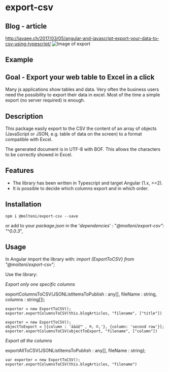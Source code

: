 # export-csv

## Blog - article
http://javaee.ch/2017/03/05/angular-and-javascript-export-your-data-to-csv-using-typescript/
![Image of export](http://javaee.ch/assets/img/uploads/2017/03/excel.png)

## Example

## Goal - Export your web table to Excel in a click
Many js applications show tables and data. Very often the business users need the possibility to export their data in excel.
Most of the time a simple export (no server required) is enough.

## Description
This package easily export to the CSV the content of an array of objects (JavaScript or JSON, e.g. table of data on the screen) to a format compatible with Excel.

The generated document is in UTF-8 with BOF. This allows the characters to be correctly showed in Excel.
## Features
- The library has been written in Typescript and target Angular (1.x, >=2).
- It is possible to decide which columns export and in which order.

## Installation
```
npm i @molteni/export-csv --save
```
or
add to your _package.json_ in the '_dependencies_' :  "_@molteni/export-csv": "^0.0.3_",

## Usage
In Angular import the library with:
_import {ExportToCSV} from  "@molteni/export-csv";_

Use the library:

_Export only one specific columns_

exportColumnsToCSV(JSONListItemsToPublish : any[], fileName : string, columns : string[]);

```
exporter = new ExportToCSV();
exporter.exportColumnsToCSV(this.blogArticles, "filename", ["title"])
```

```
exporter = new ExportToCSV();
objectToExport = [{column : 'äàü£™ , ®, ©,'}, {column: 'second row'}];
exporter.exportColumnsToCSV(objectToExport, "filename", ["column"])
```


_Export all the columns_

exportAllToCSV(JSONListItemsToPublish : any[], fileName : string);

```
var exporter = new ExportToCSV();
exporter.exportColumnsToCSV(this.blogArticles, "filename")
```
